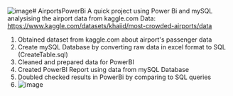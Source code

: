 ![image](https://github.com/MarkoWONG/AirportsPowerBi/assets/79550698/3056d6ad-571b-444a-abde-728d19aa93b3)# AirportsPowerBi
A quick project using Power Bi and mySQL analysising the airport data from kaggle.com
Data: https://www.kaggle.com/datasets/khaiid/most-crowded-airports/data

1. Obtained dataset from kaggle.com about airport's passenger data
2. Create mySQL Database by converting raw data in excel format to SQL (CreateTable.sql)
3. Cleaned and prepared data for PowerBI
4. Created PowerBI Report using data from mySQL Database
5. Doubled checked results in PowerBi by comparing to SQL queries
6. ![image](https://github.com/MarkoWONG/AirportsPowerBi/assets/79550698/d81e35c3-466e-4db3-b444-055786094fa6)
 
